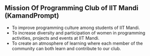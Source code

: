 ## Mission Of Programming Club of IIT Mandi (KamandPrompt)

- To improve programming culture among students of IIT Mandi.
- To increase diversity and participation of women in programming activities, projects and events at IIT Mandi.
- To create an atmosphere of learning where each member of the community can both learn and contribute to our club.

